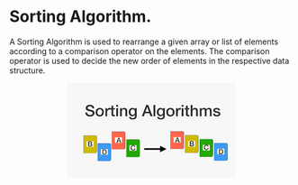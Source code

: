 # Sorting Algorithm.

A Sorting Algorithm is used to rearrange a given array or list of elements according to a comparison operator on the elements. The comparison operator is used to decide the new order of elements in the respective data structure.
<p align="center">
  <img width="300" src="logo.png">
</p>
